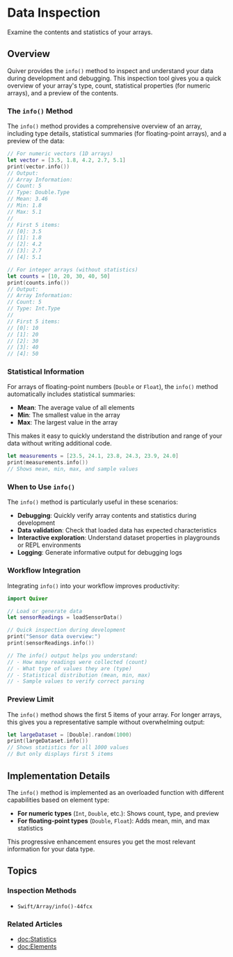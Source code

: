 # Data Inspection

Examine the contents and statistics of your arrays.

## Overview

Quiver provides the `info()` method to inspect and understand your data during development and debugging. This inspection tool gives you a quick overview of your array's type, count, statistical properties (for numeric arrays), and a preview of the contents.

### The `info()` Method

The `info()` method provides a comprehensive overview of an array, including type details, statistical summaries (for floating-point arrays), and a preview of the data:

```swift
// For numeric vectors (1D arrays)
let vector = [3.5, 1.8, 4.2, 2.7, 5.1]
print(vector.info())
// Output:
// Array Information:
// Count: 5
// Type: Double.Type
// Mean: 3.46
// Min: 1.8
// Max: 5.1
//
// First 5 items:
// [0]: 3.5
// [1]: 1.8
// [2]: 4.2
// [3]: 2.7
// [4]: 5.1

// For integer arrays (without statistics)
let counts = [10, 20, 30, 40, 50]
print(counts.info())
// Output:
// Array Information:
// Count: 5
// Type: Int.Type
//
// First 5 items:
// [0]: 10
// [1]: 20
// [2]: 30
// [3]: 40
// [4]: 50
```

### Statistical Information

For arrays of floating-point numbers (`Double` or `Float`), the `info()` method automatically includes statistical summaries:

- **Mean**: The average value of all elements
- **Min**: The smallest value in the array
- **Max**: The largest value in the array

This makes it easy to quickly understand the distribution and range of your data without writing additional code.

```swift
let measurements = [23.5, 24.1, 23.8, 24.3, 23.9, 24.0]
print(measurements.info())
// Shows mean, min, max, and sample values
```

### When to Use `info()`

The `info()` method is particularly useful in these scenarios:

- **Debugging**: Quickly verify array contents and statistics during development
- **Data validation**: Check that loaded data has expected characteristics
- **Interactive exploration**: Understand dataset properties in playgrounds or REPL environments
- **Logging**: Generate informative output for debugging logs

### Workflow Integration

Integrating `info()` into your workflow improves productivity:

```swift
import Quiver

// Load or generate data
let sensorReadings = loadSensorData()

// Quick inspection during development
print("Sensor data overview:")
print(sensorReadings.info())

// The info() output helps you understand:
// - How many readings were collected (count)
// - What type of values they are (type)
// - Statistical distribution (mean, min, max)
// - Sample values to verify correct parsing
```

### Preview Limit

The `info()` method shows the first 5 items of your array. For longer arrays, this gives you a representative sample without overwhelming output:

```swift
let largeDataset = [Double].random(1000)
print(largeDataset.info())
// Shows statistics for all 1000 values
// But only displays first 5 items
```

## Implementation Details

The `info()` method is implemented as an overloaded function with different capabilities based on element type:

- **For numeric types** (`Int`, `Double`, etc.): Shows count, type, and preview
- **For floating-point types** (`Double`, `Float`): Adds mean, min, and max statistics

This progressive enhancement ensures you get the most relevant information for your data type.

## Topics

### Inspection Methods
- ``Swift/Array/info()-44fcx``

### Related Articles
- <doc:Statistics>
- <doc:Elements>
